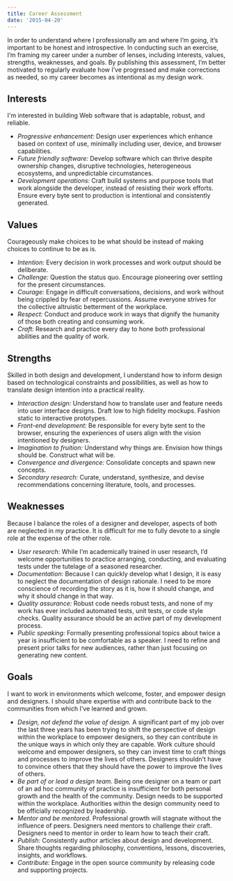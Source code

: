 ```yaml
---
title: Career Assessment
date: '2015-04-20'
---
```


In order to understand where I professionally am and where I’m going, it’s important to be honest and introspective. In conducting such an exercise, I’m framing my career under a number of lenses, including interests, values, strengths, weaknesses, and goals. By publishing this assessment, I’m better motivated to regularly evaluate how I’ve progressed and make corrections as needed, so my career becomes as intentional as my design work.

## Interests

I'm interested in building Web software that is adaptable, robust, and reliable.

- *Progressive enhancement:* Design user experiences which enhance based on context of use, minimally including user, device, and browser capabilities.
- *Future friendly software:* Develop software which can thrive despite ownership changes, disruptive technologies, heterogeneous ecosystems, and unpredictable circumstances.
- *Development operations:* Craft build systems and purpose tools that work alongside the developer, instead of resisting their work efforts. Ensure every byte sent to production is intentional and consistently generated.

## Values

Courageously make choices to be what should be instead of making choices to continue to be as is.

- *Intention:* Every decision in work processes and work output should be deliberate.
- *Challenge:* Question the status quo. Encourage pioneering over settling for the present circumstances.
- *Courage:* Engage in difficult conversations, decisions, and work without being crippled by fear of repercussions. Assume everyone strives for the collective altruistic betterment of the workplace.
- *Respect:* Conduct and produce work in ways that dignify the humanity of those both creating and consuming work.
- *Craft:* Research and practice every day to hone both professional abilities and the quality of work.

## Strengths

Skilled in both design and development, I understand how to inform design based on technological constraints and possibilities, as well as how to translate design intention into a practical reality.

- *Interaction design:* Understand how to translate user and feature needs into user interface designs. Draft low to high fidelity mockups. Fashion static to interactive prototypes.
- *Front-end development:* Be responsible for every byte sent to the browser, ensuring the experiences of users align with the vision intentioned by designers.
- *Imagination to fruition:* Understand why things are. Envision how things should be. Construct what will be.
- *Convergence and divergence:* Consolidate concepts and spawn new concepts.
- *Secondary research:* Curate, understand, synthesize, and devise recommendations concerning literature, tools, and processes.

## Weaknesses

Because I balance the roles of a designer and developer, aspects of both are neglected in my practice. It is difficult for me to fully devote to a single role at the expense of the other role.

- *User research:* While I’m academically trained in user research, I’d welcome opportunities to practice arranging, conducting, and evaluating tests under the tutelage of a seasoned researcher.
- *Documentation:* Because I can quickly develop what I design, it is easy to neglect the documentation of design rationale. I need to be more conscience of recording the story as it is, how it should change, and why it should change in that way.
- *Quality assurance:* Robust code needs robust tests, and none of my work has ever included automated tests, unit tests, or code style checks. Quality assurance should be an active part of my development process.
- *Public speaking:* Formally presenting professional topics about twice a year is insufficient to be comfortable as a speaker. I need to refine and present prior talks for new audiences, rather than just focusing on generating new content.

## Goals

I want to work in environments which welcome, foster, and empower design and designers. I should share expertise with and contribute back to the communities from which I’ve learned and grown.

- *Design, not defend the value of design.* A significant part of my job over the last three years has been trying to shift the perspective of design within the workplace to empower designers, so they can contribute in the unique ways in which only they are capable. Work culture should welcome and empower designers, so they can invest time to craft things and processes to improve the lives of others. Designers shouldn’t have to convince others that they should have the power to improve the lives of others.
- *Be part of or lead a design team.* Being one designer on a team or part of an ad hoc community of practice is insufficient for both personal growth and the health of the community. Design needs to be supported within the workplace. Authorities within the design community need to be officially recognized by leadership.
- *Mentor and be mentored.* Professional growth will stagnate without the influence of peers. Designers need mentors to challenge their craft. Designers need to mentor in order to learn how to teach their craft.
- *Publish:* Consistently author articles about design and development. Share thoughts regarding philosophy, conventions, lessons, discoveries, insights, and workflows.
- *Contribute:* Engage in the open source community by releasing code and supporting projects.
